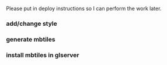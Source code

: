 Please put in deploy instructions so I can perform the work later.

### add/change style



### generate mbtiles



### install mbtiles in glserver
